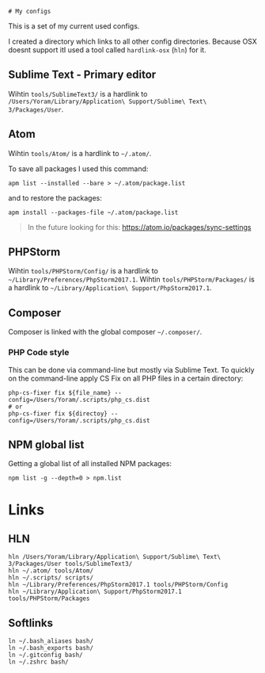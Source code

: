     # My configs
This is a set of my current used configs.

I created a directory which links to all other config directories. Because OSX doesnt support itI used a tool called `hardlink-osx` (`hln`) for it.

## Sublime Text - Primary editor
Wihtin `tools/SublimeText3/` is a hardlink to `/Users/Yoram/Library/Application\ Support/Sublime\ Text\ 3/Packages/User`.

## Atom
Wihtin `tools/Atom/` is a hardlink to `~/.atom/`.

To save all packages I used this command:
```
apm list --installed --bare > ~/.atom/package.list
```
and to restore the packages:
```
apm install --packages-file ~/.atom/package.list
```
> In the future looking for this: https://atom.io/packages/sync-settings

## PHPStorm
Wihtin `tools/PHPStorm/Config/` is a hardlink to `~/Library/Preferences/PhpStorm2017.1`.
Wihtin `tools/PHPStorm/Packages/` is a hardlink to `~/Library/Application\ Support/PhpStorm2017.1`.

## Composer
Composer is linked with the global composer `~/.composer/`.

### PHP Code style
This can be done via command-line but mostly via Sublime Text.
To quickly on the command-line apply CS Fix on all PHP files in a certain directory:
```
php-cs-fixer fix ${file_name} --config=/Users/Yoram/.scripts/php_cs.dist
# or
php-cs-fixer fix ${directoy} --config=/Users/Yoram/.scripts/php_cs.dist
```

## NPM global list
Getting a global list of all installed NPM packages:
```
npm list -g --depth=0 > npm.list
```

# Links
## HLN
```
hln /Users/Yoram/Library/Application\ Support/Sublime\ Text\ 3/Packages/User tools/SublimeText3/
hln ~/.atom/ tools/Atom/
hln ~/.scripts/ scripts/
hln ~/Library/Preferences/PhpStorm2017.1 tools/PHPStorm/Config
hln ~/Library/Application\ Support/PhpStorm2017.1 tools/PHPStorm/Packages
```

## Softlinks
```
ln ~/.bash_aliases bash/
ln ~/.bash_exports bash/
ln ~/.gitconfig bash/
ln ~/.zshrc bash/
```
